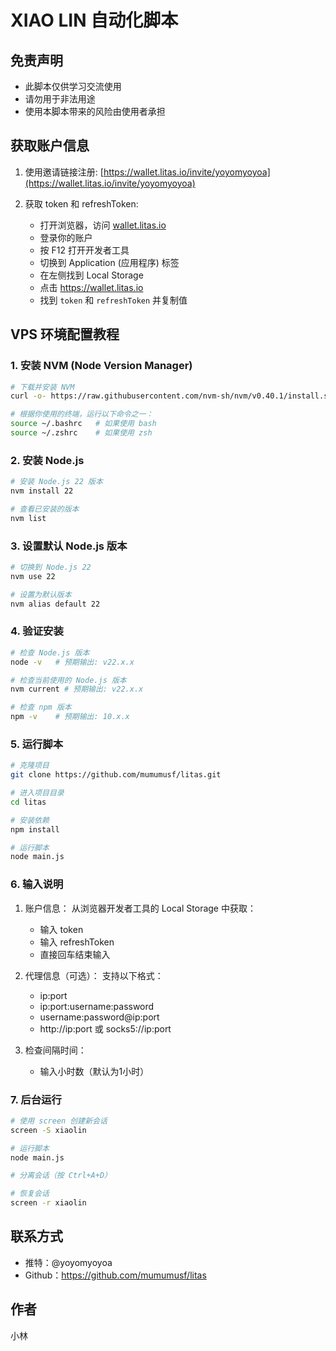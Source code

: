 # XIAO LIN 自动化脚本

## 免责声明
- 此脚本仅供学习交流使用
- 请勿用于非法用途
- 使用本脚本带来的风险由使用者承担

## 获取账户信息
1. 使用邀请链接注册: [https://wallet.litas.io/invite/yoyomyoyoa](https://wallet.litas.io/invite/yoyomyoyoa)

2. 获取 token 和 refreshToken:
   - 打开浏览器，访问 [wallet.litas.io](https://wallet.litas.io)
   - 登录你的账户
   - 按 F12 打开开发者工具
   - 切换到 Application (应用程序) 标签
   - 在左侧找到 Local Storage
   - 点击 https://wallet.litas.io
   - 找到 `token` 和 `refreshToken` 并复制值

## VPS 环境配置教程

### 1. 安装 NVM (Node Version Manager)
```bash
# 下载并安装 NVM
curl -o- https://raw.githubusercontent.com/nvm-sh/nvm/v0.40.1/install.sh | bash

# 根据你使用的终端，运行以下命令之一：
source ~/.bashrc   # 如果使用 bash
source ~/.zshrc    # 如果使用 zsh
```

### 2. 安装 Node.js
```bash
# 安装 Node.js 22 版本
nvm install 22

# 查看已安装的版本
nvm list
```

### 3. 设置默认 Node.js 版本
```bash
# 切换到 Node.js 22
nvm use 22

# 设置为默认版本
nvm alias default 22
```

### 4. 验证安装
```bash
# 检查 Node.js 版本
node -v   # 预期输出: v22.x.x

# 检查当前使用的 Node.js 版本
nvm current # 预期输出: v22.x.x

# 检查 npm 版本
npm -v    # 预期输出: 10.x.x
```

### 5. 运行脚本
```bash
# 克隆项目
git clone https://github.com/mumumusf/litas.git

# 进入项目目录
cd litas

# 安装依赖
npm install

# 运行脚本
node main.js
```

### 6. 输入说明
1. 账户信息：
   从浏览器开发者工具的 Local Storage 中获取：
   - 输入 token
   - 输入 refreshToken
   - 直接回车结束输入

2. 代理信息（可选）：
   支持以下格式：
   - ip:port
   - ip:port:username:password
   - username:password@ip:port
   - http://ip:port 或 socks5://ip:port

3. 检查间隔时间：
   - 输入小时数（默认为1小时）

### 7. 后台运行
```bash
# 使用 screen 创建新会话
screen -S xiaolin

# 运行脚本
node main.js

# 分离会话（按 Ctrl+A+D）

# 恢复会话
screen -r xiaolin
```

## 联系方式
- 推特：@yoyomyoyoa
- Github：https://github.com/mumumusf/litas

## 作者
小林